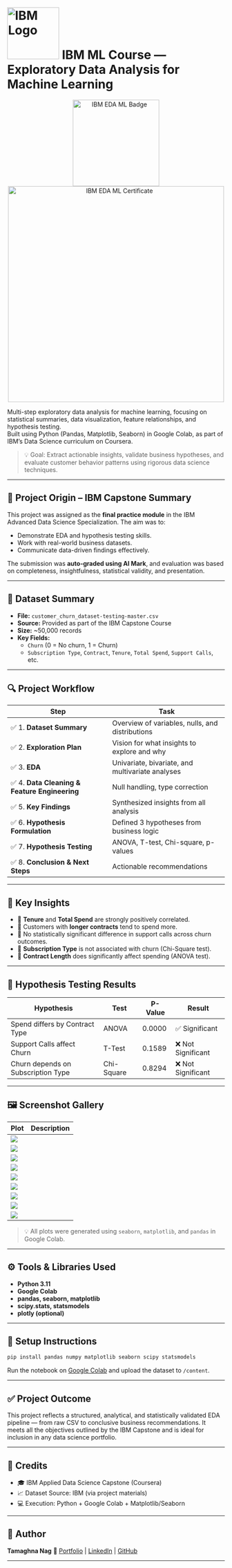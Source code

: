 # <img src="IBM Logo.png" alt="IBM Logo" width="120"/> IBM ML Course — Exploratory Data Analysis for Machine Learning
<p align="center">
  <img src="exploratory-data-analysis-for-machine-learning.png" alt="IBM EDA ML Badge" width="200"/>
  <img src="certificate.png" alt="IBM EDA ML Certificate" width="500"/>
</p>

Multi-step exploratory data analysis for machine learning, focusing on statistical summaries, data visualization, feature relationships, and hypothesis testing.  
Built using Python (Pandas, Matplotlib, Seaborn) in Google Colab, as part of IBM’s Data Science curriculum on Coursera.



> 💡 Goal: Extract actionable insights, validate business hypotheses, and evaluate customer behavior patterns using rigorous data science techniques.

---

## 🧠 Project Origin – IBM Capstone Summary

This project was assigned as the **final practice module** in the IBM Advanced Data Science Specialization. The aim was to:
- Demonstrate EDA and hypothesis testing skills.
- Work with real-world business datasets.
- Communicate data-driven findings effectively.

The submission was **auto-graded using AI Mark**, and evaluation was based on completeness, insightfulness, statistical validity, and presentation.

---

## 📁 Dataset Summary

- **File:** `customer_churn_dataset-testing-master.csv`
- **Source:** Provided as part of the IBM Capstone Course
- **Size:** ~50,000 records
- **Key Fields:**
  - `Churn` (0 = No churn, 1 = Churn)
  - `Subscription Type`, `Contract`, `Tenure`, `Total Spend`, `Support Calls`, etc.

---

## 🔍 Project Workflow

| Step | Task |
|------|------|
| ✅ 1. **Dataset Summary** | Overview of variables, nulls, and distributions |
| ✅ 2. **Exploration Plan** | Vision for what insights to explore and why |
| ✅ 3. **EDA** | Univariate, bivariate, and multivariate analyses |
| ✅ 4. **Data Cleaning & Feature Engineering** | Null handling, type correction |
| ✅ 5. **Key Findings** | Synthesized insights from all analysis |
| ✅ 6. **Hypothesis Formulation** | Defined 3 hypotheses from business logic |
| ✅ 7. **Hypothesis Testing** | ANOVA, T-test, Chi-square, p-values |
| ✅ 8. **Conclusion & Next Steps** | Actionable recommendations |

---

## 📌 Key Insights

- 🔹 **Tenure** and **Total Spend** are strongly positively correlated.
- 🔹 Customers with **longer contracts** tend to spend more.
- 🔹 No statistically significant difference in support calls across churn outcomes.
- 🔹 **Subscription Type** is not associated with churn (Chi-Square test).
- 🔹 **Contract Length** does significantly affect spending (ANOVA test).

---

## 🧪 Hypothesis Testing Results

| Hypothesis | Test | P-Value | Result |
|------------|------|---------|--------|
| Spend differs by Contract Type | ANOVA | 0.0000 | ✅ Significant |
| Support Calls affect Churn | T-Test | 0.1589 | ❌ Not Significant |
| Churn depends on Subscription Type | Chi-Square | 0.8294 | ❌ Not Significant |

---

## 🖼️ Screenshot Gallery

| Plot | Description |
|------|-------------|
| ![](./download%20(96).png) |
| ![](./download%20(97).png) | 
| ![](./download%20(98).png) | 
| ![](./download%20(99).png) | 
| ![](./download%20(100).png) | 
| ![](./download%20-%202025-08-07T065411.508.png) | 
| ![](./download%20-%202025-08-07T070106.741.png) | 
| ![](./download%20-%202025-08-07T070435.722.png) | 
| ![](./download%20-%202025-08-07T070935.995.png) | 

> 💡 All plots were generated using `seaborn`, `matplotlib`, and `pandas` in Google Colab.

---

## ⚙️ Tools & Libraries Used

- **Python 3.11**
- **Google Colab**
- **pandas, seaborn, matplotlib**
- **scipy.stats, statsmodels**
- **plotly (optional)**

---

## 🔧 Setup Instructions

```bash
pip install pandas numpy matplotlib seaborn scipy statsmodels
````

Run the notebook on [Google Colab](https://colab.research.google.com/) and upload the dataset to `/content`.

---

## ✅ Project Outcome

This project reflects a structured, analytical, and statistically validated EDA pipeline — from raw CSV to conclusive business recommendations. It meets all the objectives outlined by the IBM Capstone and is ideal for inclusion in any data science portfolio.

---

## 📎 Credits

* 🎓 IBM Applied Data Science Capstone (Coursera)
* 📈 Dataset Source: IBM (via project materials)
* 💻 Execution: Python + Google Colab + Matplotlib/Seaborn

---

## 🧠 Author

**Tamaghna Nag**
🔗 [Portfolio](https://tamaghnatech.in) | [LinkedIn](https://www.linkedin.com/in/tamaghna99) | [GitHub](https://github.com/Tamaghnatech)

---


